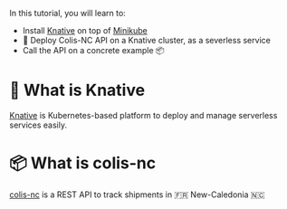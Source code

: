 In this tutorial, you will learn to:

- Install [Knative](https://knative.dev/docs/) on top of [Minikube](https://minikube.sigs.k8s.io/docs/)
- 🚀 Deploy Colis-NC API on a Knative cluster, as a severless service
- Call the API on a concrete example 📦

# 🚀 What is Knative

[Knative](https://knative.dev/docs/) is Kubernetes-based platform to deploy and manage serverless services easily.

# 📦 What is colis-nc

[colis-nc](https://github.com/opt-nc/colisnc-api) is a REST API to track shipments in 🇫🇷 New-Caledonia 🇳🇨

